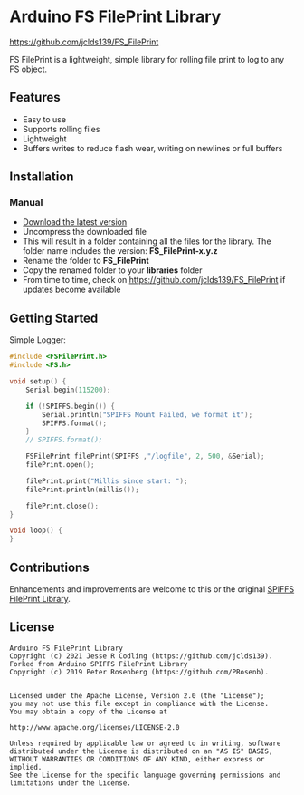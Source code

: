 # Arduino FS FilePrint Library #
<https://github.com/jclds139/FS_FilePrint>

FS FilePrint is a lightweight, simple library for rolling file print to log to any FS object.  

## Features ##
- Easy to use
- Supports rolling files
- Lightweight
- Buffers writes to reduce flash wear, writing on newlines or full buffers

## Installation ##
### Manual ###
  - [Download the latest version](https://github.com/jclds139/FS_FilePrint/)
  - Uncompress the downloaded file
  - This will result in a folder containing all the files for the library. The folder name includes the version: **FS_FilePrint-x.y.z**
  - Rename the folder to **FS_FilePrint**
  - Copy the renamed folder to your **libraries** folder
  - From time to time, check on <https://github.com/jclds139/FS_FilePrint> if updates become available

## Getting Started ##
Simple Logger:
```c++
#include <FSFilePrint.h>
#include <FS.h>

void setup() {
    Serial.begin(115200);

    if (!SPIFFS.begin()) {
        Serial.println("SPIFFS Mount Failed, we format it");
        SPIFFS.format();
    }
    // SPIFFS.format();

    FSFilePrint filePrint(SPIFFS ,"/logfile", 2, 500, &Serial);
    filePrint.open();

    filePrint.print("Millis since start: ");
    filePrint.println(millis());

    filePrint.close();
}

void loop() {
}
```

## Contributions ##
Enhancements and improvements are welcome to this or the original [SPIFFS FilePrint Library](https://github.com/PRosenb/SPIFFS_FilePrint).

## License ##
```
Arduino FS FilePrint Library
Copyright (c) 2021 Jesse R Codling (https://github.com/jclds139).
Forked from Arduino SPIFFS FilePrint Library
Copyright (c) 2019 Peter Rosenberg (https://github.com/PRosenb).


Licensed under the Apache License, Version 2.0 (the "License");
you may not use this file except in compliance with the License.
You may obtain a copy of the License at

http://www.apache.org/licenses/LICENSE-2.0

Unless required by applicable law or agreed to in writing, software
distributed under the License is distributed on an "AS IS" BASIS,
WITHOUT WARRANTIES OR CONDITIONS OF ANY KIND, either express or implied.
See the License for the specific language governing permissions and
limitations under the License.
```
